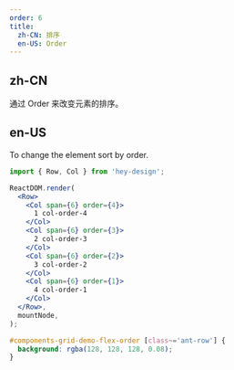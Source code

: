 ```yaml
---
order: 6
title:
  zh-CN: 排序
  en-US: Order
---
```


## zh-CN

通过 Order 来改变元素的排序。

## en-US

To change the element sort by order.

```jsx
import { Row, Col } from 'hey-design';

ReactDOM.render(
  <Row>
    <Col span={6} order={4}>
      1 col-order-4
    </Col>
    <Col span={6} order={3}>
      2 col-order-3
    </Col>
    <Col span={6} order={2}>
      3 col-order-2
    </Col>
    <Col span={6} order={1}>
      4 col-order-1
    </Col>
  </Row>,
  mountNode,
);
```

```css
#components-grid-demo-flex-order [class~='ant-row'] {
  background: rgba(128, 128, 128, 0.08);
}
```
